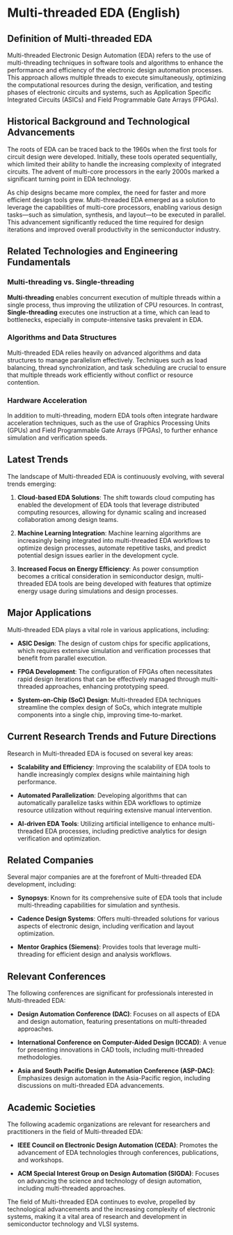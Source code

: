 # Multi-threaded EDA (English)

## Definition of Multi-threaded EDA

Multi-threaded Electronic Design Automation (EDA) refers to the use of multi-threading techniques in software tools and algorithms to enhance the performance and efficiency of the electronic design automation processes. This approach allows multiple threads to execute simultaneously, optimizing the computational resources during the design, verification, and testing phases of electronic circuits and systems, such as Application Specific Integrated Circuits (ASICs) and Field Programmable Gate Arrays (FPGAs).

## Historical Background and Technological Advancements

The roots of EDA can be traced back to the 1960s when the first tools for circuit design were developed. Initially, these tools operated sequentially, which limited their ability to handle the increasing complexity of integrated circuits. The advent of multi-core processors in the early 2000s marked a significant turning point in EDA technology. 

As chip designs became more complex, the need for faster and more efficient design tools grew. Multi-threaded EDA emerged as a solution to leverage the capabilities of multi-core processors, enabling various design tasks—such as simulation, synthesis, and layout—to be executed in parallel. This advancement significantly reduced the time required for design iterations and improved overall productivity in the semiconductor industry.

## Related Technologies and Engineering Fundamentals

### Multi-threading vs. Single-threading

**Multi-threading** enables concurrent execution of multiple threads within a single process, thus improving the utilization of CPU resources. In contrast, **Single-threading** executes one instruction at a time, which can lead to bottlenecks, especially in compute-intensive tasks prevalent in EDA.

### Algorithms and Data Structures

Multi-threaded EDA relies heavily on advanced algorithms and data structures to manage parallelism effectively. Techniques such as load balancing, thread synchronization, and task scheduling are crucial to ensure that multiple threads work efficiently without conflict or resource contention.

### Hardware Acceleration

In addition to multi-threading, modern EDA tools often integrate hardware acceleration techniques, such as the use of Graphics Processing Units (GPUs) and Field Programmable Gate Arrays (FPGAs), to further enhance simulation and verification speeds.

## Latest Trends

The landscape of Multi-threaded EDA is continuously evolving, with several trends emerging:

1. **Cloud-based EDA Solutions**: The shift towards cloud computing has enabled the development of EDA tools that leverage distributed computing resources, allowing for dynamic scaling and increased collaboration among design teams.
  
2. **Machine Learning Integration**: Machine learning algorithms are increasingly being integrated into multi-threaded EDA workflows to optimize design processes, automate repetitive tasks, and predict potential design issues earlier in the development cycle.

3. **Increased Focus on Energy Efficiency**: As power consumption becomes a critical consideration in semiconductor design, multi-threaded EDA tools are being developed with features that optimize energy usage during simulations and design processes.

## Major Applications

Multi-threaded EDA plays a vital role in various applications, including:

- **ASIC Design**: The design of custom chips for specific applications, which requires extensive simulation and verification processes that benefit from parallel execution.
  
- **FPGA Development**: The configuration of FPGAs often necessitates rapid design iterations that can be effectively managed through multi-threaded approaches, enhancing prototyping speed.

- **System-on-Chip (SoC) Design**: Multi-threaded EDA techniques streamline the complex design of SoCs, which integrate multiple components into a single chip, improving time-to-market.

## Current Research Trends and Future Directions

Research in Multi-threaded EDA is focused on several key areas:

- **Scalability and Efficiency**: Improving the scalability of EDA tools to handle increasingly complex designs while maintaining high performance.
  
- **Automated Parallelization**: Developing algorithms that can automatically parallelize tasks within EDA workflows to optimize resource utilization without requiring extensive manual intervention.

- **AI-driven EDA Tools**: Utilizing artificial intelligence to enhance multi-threaded EDA processes, including predictive analytics for design verification and optimization.

## Related Companies

Several major companies are at the forefront of Multi-threaded EDA development, including:

- **Synopsys**: Known for its comprehensive suite of EDA tools that include multi-threading capabilities for simulation and synthesis.
  
- **Cadence Design Systems**: Offers multi-threaded solutions for various aspects of electronic design, including verification and layout optimization.

- **Mentor Graphics (Siemens)**: Provides tools that leverage multi-threading for efficient design and analysis workflows.

## Relevant Conferences

The following conferences are significant for professionals interested in Multi-threaded EDA:

- **Design Automation Conference (DAC)**: Focuses on all aspects of EDA and design automation, featuring presentations on multi-threaded approaches.

- **International Conference on Computer-Aided Design (ICCAD)**: A venue for presenting innovations in CAD tools, including multi-threaded methodologies.

- **Asia and South Pacific Design Automation Conference (ASP-DAC)**: Emphasizes design automation in the Asia-Pacific region, including discussions on multi-threaded EDA advancements.

## Academic Societies

The following academic organizations are relevant for researchers and practitioners in the field of Multi-threaded EDA:

- **IEEE Council on Electronic Design Automation (CEDA)**: Promotes the advancement of EDA technologies through conferences, publications, and workshops.

- **ACM Special Interest Group on Design Automation (SIGDA)**: Focuses on advancing the science and technology of design automation, including multi-threaded approaches.

The field of Multi-threaded EDA continues to evolve, propelled by technological advancements and the increasing complexity of electronic systems, making it a vital area of research and development in semiconductor technology and VLSI systems.